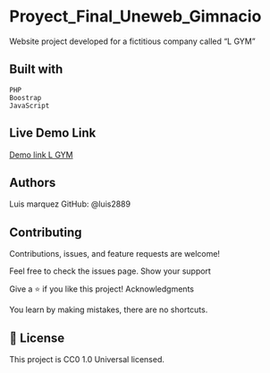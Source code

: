 # Proyect_Final_Uneweb_Gimnacio

Website project developed for a fictitious company called “L GYM” 

## Built with

    PHP
    Boostrap
    JavaScript

## Live Demo Link

[Demo link L GYM]()



## Authors
 Luis marquez
GitHub: @luis2889

## Contributing

Contributions, issues, and feature requests are welcome!

Feel free to check the issues page.
Show your support

Give a ⭐️ if you like this project!
Acknowledgments

   You learn by making mistakes, there are no shortcuts.

## 📝 License

This project is CC0 1.0 Universal licensed.